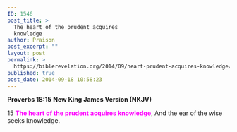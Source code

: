```yaml
---
ID: 1546
post_title: >
  The heart of the prudent acquires
  knowledge
author: Praison
post_excerpt: ""
layout: post
permalink: >
  https://biblerevelation.org/2014/09/heart-prudent-acquires-knowledge/
published: true
post_date: 2014-09-18 10:58:23
---
```

<strong>Proverbs 18:15</strong>
<strong> New King James Version (NKJV)</strong>

15 <span style="color: #ff00ff;"><strong>The heart of the prudent acquires knowledge</strong></span>,
And the ear of the wise seeks knowledge.